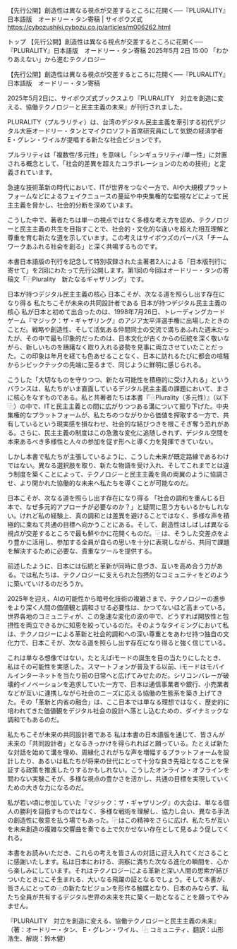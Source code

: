 【先行公開】創造性は異なる視点が交差するところに花開く──『PLURALITY』日本語版　オードリー・タン寄稿 | サイボウズ式
https://cybozushiki.cybozu.co.jp/articles/m006262.html


トップ
【先行公開】創造性は異なる視点が交差するところに花開く──『PLURALITY』日本語版　オードリー・タン寄稿
2025年5月 2日 15:00
「わかりあえない」から進むテクノロジー

【先行公開】創造性は異なる視点が交差するところに花開く──『PLURALITY』日本語版　オードリー・タン寄稿

2025年5月2日に、サイボウズ式ブックスより『PLURALITY　対立を創造に変える、協働テクノロジーと民主主義の未来』が刊行されました。

PLURALITY（プルラリティ）は、台湾のデジタル民主主義を牽引する初代デジタル大臣オードリー・タンとマイクロソフト首席研究員にして気鋭の経済学者E・グレン・ワイルが提唱する新たな社会ビジョンです。

プルラリティは「複数性/多元性」を意味し「シンギュラリティ/単一性」に対置される概念として、「社会的差異を超えたコラボレーションのための技術」と定義されています。

急速な技術革新の時代において、ITが世界をつなぐ一方で、AIや大規模プラットフォームなどによるフェイクニュースの蔓延や中央集権的な監視などによって民主主義を脅かし、社会的分断を深めています。

こうした中で、著者たちは単一の視点ではなく多様な考え方を認め、テクノロジーと民主主義の共生を目指すことで、社会的・文化的な違いを超えた相互理解と尊重を育む新たな道を示しています。この考えはサイボウズのパーパス「チームワークあふれる社会を創る」と深く共鳴するものです。

本書日本語版の刊行を記念して特別収録された主著者2人による「日本版刊行に寄せて」を2回にわたって先行公開します。第1回の今回はオードリー・タンの寄稿文「⿻Plurality　新たなるギャザリング」です。

日本が持つデジタル民主主義の核心
日本こそが、次なる道を照らし出す存在になり得る
私たちこそが未来の共同設計者である
日本が持つデジタル民主主義の核心
私が日本と初めて出合ったのは、1998年7月26日、トレーディングカードゲーム『マジック：ザ・ギャザリング』のアジア太平洋選手権に出場したときのことだ。戦略や創造性、そして活気ある仲間同士の交流で満ちあふれた週末だったが、その中で最も印象的だったのは、日本文化が古くからの伝統を深く敬いながら、新しいものを躊躇なく取り入れる姿勢を見事に両立させていたことだった。この印象は年月を経ても色あせることなく、日本に訪れるたびに都会の喧騒からシビックテックの先端に至るまで、同じように鮮明に感じられる。

こうした「大切なものを守りつつ、新たな可能性を積極的に受け入れる」というバランスは、私たちがいま直面しているデジタル民主主義の課題において、まさに核心をなすものである。私と共著者たちは本書『⿻Plurality（多元性）』（以下⿻）の中で、ITと民主主義との間に広がりつつある溝について掘り下げた。中央集権的なプラットフォームが、私たちのつながりから価値を搾取する一方で、共有しているという現実感を損なわせ、社会的な結びつきを根こそぎ奪う恐れがある。さらに、民主主義の制度はこの急激な変化に追随しきれず、デジタル空間を本来あるべき多様性と人々の参加を促す形へと導く力を発揮できていない。

しかし本書で私たちが主張しているように、こうした未来が既定路線であるわけではない。異なる選択肢を取り、新たな物語を受け入れ、そしてこれまでとは違う制度を築くことによって、テクノロジーと民主主義を鳥の両翼のように協調させ、より開かれた協働的な未来へ私たちを導くことが可能なのだ。

日本こそが、次なる道を照らし出す存在になり得る
「社会の調和を重んじる日本で、なぜ多元的アプローチが必要なのか？」と疑問に思う方もいるかもしれない。けれど私の経験上、真の調和とは差異を避けることではなく、多様な声を積極的に束ねて共通の目標へ向かうことにある。そして、創造性はしばしば異なる視点が交差するところで最も鮮やかに花開くものだ。⿻は、そうした交差点をより豊かに活用し、参加する全員が自らの思いを十分に表現しながら、共同で課題を解決するために必要な、貴重なツールを提供する。

前述したように、日本には伝統と革新が同時に息づき、互いを高め合う力がある。では私たちは、テクノロジーに支えられた包摂的なコミュニティをどのように築いていけるのだろうか。

2025年を迎え、AIの可能性から暗号化技術の複雑さまで、テクノロジーの進歩をより深く人間の価値観と調和させる必要性は、かつてないほど高まっている。世界各地のコミュニティが、この急速な変化の波の中で、どうすれば開放性と包摂性を両立できるかに知恵を絞っているのだ。そのようなタイミングにおいて私は、テクノロジーによる革新と社会的調和への深い尊重とをあわせ持つ独自の文化力で、日本こそが、次なる道を照らし出す存在になり得ると強く信じている。

これは単なる想像ではない。たとえばiモードの誕生を目の当たりにしたとき、私はその可能性を実感した。スマートフォンが普及する以前、iモードはモバイルインターネットを当たり前の日常へと広げてみせたのだ。シリコンバレーが破壊的イノベーションを追求していた一方で、日本は通信事業者や銀行、小売業者などが互いに連携しながら社会のニーズに応える協働の生態系を築き上げてきた。その「革新と内省の融合」は、ここ日本では単なる理想ではなく、歴史的に培われてきた価値観をデジタル社会の設計へ落とし込むための、ダイナミックな調和でもあるのだ。

私たちこそが未来の共同設計者である
私は本書の日本語版を通じて、皆さんが未来の「共同設計者」となるきっかけを得られればと願っている。たとえば新たな対話を始めて溝を埋め、周縁化されがちな声を増幅するプラットフォームを設計したり、あるいは私たちが将来の世代にとって十分な良き先祖となることを保証する政策を推進したりするかもしれない。こうしたオンライン・オフラインを問わない実験こそが、多様な視点の豊かさを活かし、共通の目標を実現していくための大きな力になるのだ。

私が若い頃に参加していた『マジック：ザ・ギャザリング』の大会は、単なる個人の勝利を目指すものではなく、多様な戦術を理解し、協力し合い、異なる手法の創造性に敬意を払う場でもあった。⿻はこの精神をさらに広げ、私たちが互いを未来創造の複雑な交響曲を奏でる上で欠かせない存在として見るよう促してくれる。

本書をお読みいただき、これらの考えを皆さんの対話に迎え入れてくださることに感謝いたします。私は日本における、洞察に満ちた次なる進化の瞬間を、心から楽しみにしています。それはテクノロジーによる革新と深い人間の思索が結びついたときにこそ生まれる、大いなる飛躍の証となるでしょう。そして本書が、皆さんにとっての⿻の新たなビジョンを形作る触媒となり、日本のみならず、私たち全員が共有するデジタル世界の未来を共に築く一助となることを願ってやみません。


『PLURALITY　対立を創造に変える、協働テクノロジーと民主主義の未来』
（著：オードリー・タン、 E・グレン・ワイル、⿻ コミュニティ、翻訳：山形浩生、解説：鈴木健）